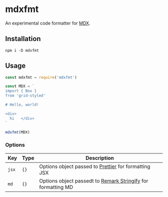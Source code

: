 # mdxfmt

An experimental code formatter for [MDX][mdx].

## Installation

```
npm i -D mdxfmt
```

## Usage

```js
const mdxfmt = require('mdxfmt')

const MDX = `
import { Box }
from 'grid-styled'

# Hello, world!

<div>
  hi   </div>
`

mdxfmt(MDX)
```

### Options

Key | Type | Description
--- | --- | ---
`jsx` | `{}` | Options object passed to [Prettier][prettier] for formatting JSX
`md` | `{}` | Options object passedt to [Remark Stringify][remark-stringify] for formatting MD

[mdx]: https://github.com/mdx-js/mdx
[prettier]: https://prettier.io/docs/en/options.html
[remark-stringify]: https://github.com/remarkjs/remark/tree/master/packages/remark-stringify#options
